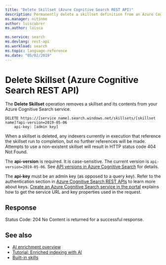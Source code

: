 ```yaml
---
title: "Delete Skillset (Azure Cognitive Search REST API)"
description: Permanently delete a skillset definition from an Azure Cognitive Search service.
ms.manager: nitinme
author: luiscabrer
ms.author: luisca

ms.service: search
ms.devlang: rest-api
ms.workload: search
ms.topic: language-reference
ms.date: "05/02/2019"
---
```

# Delete Skillset (Azure Cognitive Search REST API)


  The **Delete Skillset** operation removes a skillset and its contents from your Azure Cognitive Search service.  

```  
DELETE https://[service name].search.windows.net/skillsets/[skillset name]?api-version=2019-05-06
    api-key: [admin key]  
```  

 When a skillset is deleted, any indexers currently in execution that reference the skillset run to completion, but no further references will be made. Attempts to use a non-existent skillset will result in HTTP status code 404 Not Found.  

 The **api-version** is required. It is case-sensitive. The current version is `api-version=2019-05-06`. See [API versions in Azure Cognitive Search](https://docs.microsoft.com/azure/search/search-api-versions) for details. 

 The **api-key** must be an admin key (as opposed to a query key). Refer to the authentication section in [Azure Cognitive Search REST APIs](index.md) to learn more about keys. [Create an Azure Cognitive Search service in the portal](https://azure.microsoft.com/documentation/articles/search-create-service-portal/) explains how to get the service URL and key properties used in the request.  

## Response  
 Status Code: 204 No Content is returned for a successful response.  

## See also  

+ [AI enrichment overview](https://docs.microsoft.com/azure/search/cognitive-search-concept-intro)
+ [Tutorial: Enriched indexing with AI](https://docs.microsoft.com/azure/search/cognitive-search-tutorial-blob)
+ [Built-in skills](https://docs.microsoft.com/azure/search/cognitive-search-predefined-skills)
